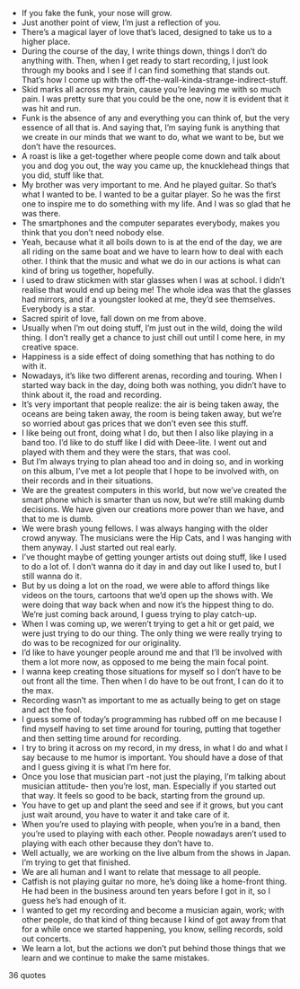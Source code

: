  - If you fake the funk, your nose will grow.
 - Just another point of view, I’m just a reflection of you.
 - There’s a magical layer of love that’s laced, designed to take us to a higher place.
 - During the course of the day, I write things down, things I don’t do anything with. Then, when I get ready to start recording, I just look through my books and I see if I can find something that stands out. That’s how I come up with the off-the-wall-kinda-strange-indirect-stuff.
 - Skid marks all across my brain, cause you’re leaving me with so much pain. I was pretty sure that you could be the one, now it is evident that it was hit and run.
 - Funk is the absence of any and everything you can think of, but the very essence of all that is. And saying that, I’m saying funk is anything that we create in our minds that we want to do, what we want to be, but we don’t have the resources.
 - A roast is like a get-together where people come down and talk about you and dog you out, the way you came up, the knucklehead things that you did, stuff like that.
 - My brother was very important to me. And he played guitar. So that’s what I wanted to be. I wanted to be a guitar player. So he was the first one to inspire me to do something with my life. And I was so glad that he was there.
 - The smartphones and the computer separates everybody, makes you think that you don’t need nobody else.
 - Yeah, because what it all boils down to is at the end of the day, we are all riding on the same boat and we have to learn how to deal with each other. I think that the music and what we do in our actions is what can kind of bring us together, hopefully.
 - I used to draw stickmen with star glasses when I was at school. I didn’t realise that would end up being me! The whole idea was that the glasses had mirrors, and if a youngster looked at me, they’d see themselves. Everybody is a star.
 - Sacred spirit of love, fall down on me from above.
 - Usually when I’m out doing stuff, I’m just out in the wild, doing the wild thing. I don’t really get a chance to just chill out until I come here, in my creative space.
 - Happiness is a side effect of doing something that has nothing to do with it.
 - Nowadays, it’s like two different arenas, recording and touring. When I started way back in the day, doing both was nothing, you didn’t have to think about it, the road and recording.
 - It’s very important that people realize: the air is being taken away, the oceans are being taken away, the room is being taken away, but we’re so worried about gas prices that we don’t even see this stuff.
 - I like being out front, doing what I do, but then I also like playing in a band too. I’d like to do stuff like I did with Deee-lite. I went out and played with them and they were the stars, that was cool.
 - But I’m always trying to plan ahead too and in doing so, and in working on this album, I’ve met a lot people that I hope to be involved with, on their records and in their situations.
 - We are the greatest computers in this world, but now we’ve created the smart phone which is smarter than us now, but we’re still making dumb decisions. We have given our creations more power than we have, and that to me is dumb.
 - We were brash young fellows. I was always hanging with the older crowd anyway. The musicians were the Hip Cats, and I was hanging with them anyway. I Just started out real early.
 - I’ve thought maybe of getting younger artists out doing stuff, like I used to do a lot of. I don’t wanna do it day in and day out like I used to, but I still wanna do it.
 - But by us doing a lot on the road, we were able to afford things like videos on the tours, cartoons that we’d open up the shows with. We were doing that way back when and now it’s the hippest thing to do. We’re just coming back around, I guess trying to play catch-up.
 - When I was coming up, we weren’t trying to get a hit or get paid, we were just trying to do our thing. The only thing we were really trying to do was to be recognized for our originality.
 - I’d like to have younger people around me and that I’ll be involved with them a lot more now, as opposed to me being the main focal point.
 - I wanna keep creating those situations for myself so I don’t have to be out front all the time. Then when I do have to be out front, I can do it to the max.
 - Recording wasn’t as important to me as actually being to get on stage and act the fool.
 - I guess some of today’s programming has rubbed off on me because I find myself having to set time around for touring, putting that together and then setting time around for recording.
 - I try to bring it across on my record, in my dress, in what I do and what I say because to me humor is important. You should have a dose of that and I guess giving it is what I’m here for.
 - Once you lose that musician part -not just the playing, I’m talking about musician attitude- then you’re lost, man. Especially if you started out that way. It feels so good to be back, starting from the ground up.
 - You have to get up and plant the seed and see if it grows, but you cant just wait around, you have to water it and take care of it.
 - When you’re used to playing with people, when you’re in a band, then you’re used to playing with each other. People nowadays aren’t used to playing with each other because they don’t have to.
 - Well actually, we are working on the live album from the shows in Japan. I’m trying to get that finished.
 - We are all human and I want to relate that message to all people.
 - Catfish is not playing guitar no more, he’s doing like a home-front thing. He had been in the business around ten years before I got in it, so I guess he’s had enough of it.
 - I wanted to get my recording and become a musician again, work; with other people, do that kind of thing because I kind of got away from that for a while once we started happening, you know, selling records, sold out concerts.
 - We learn a lot, but the actions we don’t put behind those things that we learn and we continue to make the same mistakes.

36 quotes
